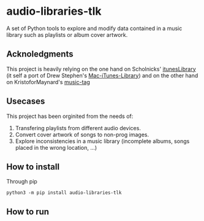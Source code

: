 # audio-libraries-tlk

A set of Python tools to explore and modify data contained in a music library such as playlists or album cover artwork. 

## Acknoledgments

This project is heavily relying on the one hand on Scholnicks' [itunesLibrary](https://pypi.org/project/iTunesLibrary/) (it self a port of Drew Stephen's [Mac-iTunes-Library](https://github.com/dinomite/Mac-iTunes-Library)) and on the other hand on KristoforMaynard's [music-tag](https://pypi.org/project/music-tag/)

## Usecases

This project has been orginited from the needs of:

1. Transfering playlists from different audio devices.
2. Convert cover artwork of songs to non-prog images.
3. Explore inconsistencies in a music library (incomplete albums, songs placed in the wrong location, ...)

## How to install

Through pip
```
python3 -m pip install audio-libraries-tlk
```

## How to run

